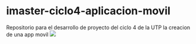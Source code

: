 # imaster-ciclo4-aplicacion-movil
Repositorio para el desarrollo de proyecto del ciclo 4 de la UTP la creacion de una app movil 
![](https://www.importancia.org/wp-content/uploads/apps.jpg)
